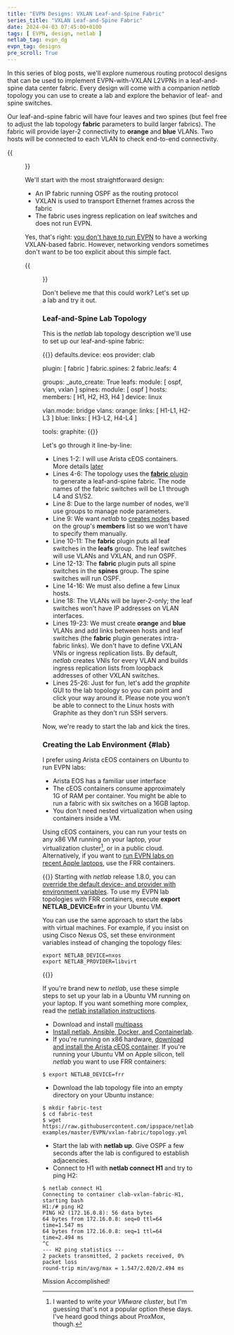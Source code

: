 ```yaml
---
title: "EVPN Designs: VXLAN Leaf-and-Spine Fabric"
series_title: "VXLAN Leaf-and-Spine Fabric"
date: 2024-04-03 07:45:00+0100
tags: [ EVPN, design, netlab ]
netlab_tag: evpn_dg
evpn_tag: designs
pre_scroll: True
---
```

In this series of blog posts, we'll explore numerous routing protocol designs that can be used to implement EVPN-with-VXLAN L2VPNs in a leaf-and-spine data center fabric. Every design will come with a companion _netlab_ topology you can use to create a lab and explore the behavior of leaf- and spine switches.

Our leaf-and-spine fabric will have four leaves and two spines (but feel free to adjust the lab topology **fabric** parameters to build larger fabrics). The fabric will provide layer-2 connectivity to **orange** and **blue** VLANs. Two hosts will be connected to each VLAN to check end-to-end connectivity.
<!--more-->
{{<figure src="/2024/04/evpn-design-fabric.png" caption="Leaf-and-Spine Fabric Topology">}}

We'll start with the most straightforward design:

* An IP fabric running OSPF as the routing protocol
* VXLAN is used to transport Ethernet frames across the fabric
* The fabric uses ingress replication on leaf switches and does not run EVPN.

Yes, that's right: [you don't have to run EVPN](/2022/09/mlag-bridging-evpn.html) to have a working VXLAN-based fabric. However, networking vendors sometimes don't want to be too explicit about this simple fact.

{{<figure src="/2024/04/evpn-design-vxlan.png" caption="Leaf-and-Spine Fabric Using VXLAN without EVPN">}}

Don't believe me that this could work? Let's set up a lab and try it out.

### Leaf-and-Spine Lab Topology

This is the _netlab_ lab topology description we'll use to set up our leaf-and-spine fabric:

{{<printout>}}
defaults.device: eos
provider: clab

plugin: [ fabric ]
fabric.spines: 2
fabric.leafs: 4

groups:
  _auto_create: True
  leafs:
    module: [ ospf, vlan, vxlan ]
  spines:
    module: [ ospf ]
  hosts:
    members: [ H1, H2, H3, H4 ]
    device: linux

vlan.mode: bridge
vlans:
  orange:
    links: [ H1-L1, H2-L3 ]
  blue:
    links: [ H3-L2, H4-L4 ]

tools:
  graphite:
{{</printout>}}

Let's go through it line-by-line:

* Lines 1-2: I will use Arista cEOS containers. More details [later](#lab)
* Lines 4-6: The topology uses the [**fabric** plugin](/2024/03/netlab-fabric-plugin.html) to generate a leaf-and-spine fabric. The node names of the fabric switches will be L1 through L4 and S1/S2.
* Line 8: Due to the large number of nodes, we'll use groups to manage node parameters.
* Line 9: We want _netlab_ to [creates nodes](https://netlab.tools/groups/#create-nodes-from-group-members) based on the group's **members** list so we won't have to specify them manually.
* Line 10-11: The **fabric** plugin puts all leaf switches in the **leafs** group. The leaf switches will use VLANs and VXLAN, and run OSPF.
* Line 12-13: The **fabric** plugin puts all spine switches in the **spines** group. The spine switches will run OSPF.
* Line 14-16: We must also define a few Linux hosts.
* Line 18: The VLANs will be layer-2-only; the leaf switches won't have IP addresses on VLAN interfaces.
* Lines 19-23: We must create **orange** and **blue** VLANs and add links between hosts and leaf switches (the **fabric** plugin generates intra-fabric links). We don't have to define VXLAN VNIs or ingress replication lists. By default, _netlab_ creates VNIs for every VLAN and builds ingress replication lists from loopback addresses of other VXLAN switches.
* Lines 25-26: Just for fun, let's add the *graphite* GUI to the lab topology so you can point and click your way around it. Please note you won't be able to connect to the Linux hosts with Graphite as they don't run SSH servers.

Now, we're ready to start the lab and kick the tires.

### Creating the Lab Environment {#lab}

I prefer using Arista cEOS containers on Ubuntu to run EVPN labs:

* Arista EOS has a familiar user interface
* The cEOS containers consume approximately 1G of RAM per container. You might be able to run a fabric with six switches on a 16GB laptop.
* You don't need nested virtualization when using containers inside a VM.

Using cEOS containers, you can run your tests on any x86 VM running on your laptop, your virtualization cluster[^VMW], or in a public cloud. Alternatively, if you want to [run EVPN labs on recent Apple laptops](/2024/03/netlab-bgp-apple-silicon.html), use the FRR containers.

{{<note info>}}
Starting with *netlab* release 1.8.0, you can [override the default device- and provider with environment variables](https://netlab.tools/defaults/#changing-defaults-with-environment-variables). To use my EVPN lab topologies with FRR containers, execute **export NETLAB_DEVICE=frr** in your Ubuntu VM.

You can use the same approach to start the labs with virtual machines. For example, if you insist on using Cisco Nexus OS, set these environment variables instead of changing the topology files:

```
export NETLAB_DEVICE=nxos
export NETLAB_PROVIDER=libvirt
```
{{</note>}}

[^VMW]: I wanted to write *your VMware cluster*, but I'm guessing that's not a popular option these days. I've heard good things about ProxMox, though.

If you're brand new to _netlab_, use these simple steps to set up your lab in a Ubuntu VM running on your laptop. If you want something more complex, read the [netlab installation instructions](https://netlab.tools/install/).

* Download and install [multipass](https://multipass.run/)
* [Install netlab, Ansible, Docker, and Containerlab](/2024/03/netlab-bgp-apple-silicon.html).
* If you're running on x86 hardware, [download and install the Arista cEOS container](https://netlab.tools/labs/ceos/). If you're running your Ubuntu VM on Apple silicon, tell _netlab_ you want to use FRR containers:

```
$ export NETLAB_DEVICE=frr
```

* Download the lab topology file into an empty directory on your Ubuntu instance:

```
$ mkdir fabric-test
$ cd fabric-test
$ wget https://raw.githubusercontent.com/ipspace/netlab-examples/master/EVPN/vxlan-fabric/topology.yml
```

* Start the lab with **netlab up**. Give OSPF a few seconds after the lab is configured to establish adjacencies.
* Connect to H1 with **netlab connect H1** and try to ping H2:

```
$ netlab connect H1
Connecting to container clab-vxlan-fabric-H1, starting bash
H1:/# ping H2
PING H2 (172.16.0.8): 56 data bytes
64 bytes from 172.16.0.8: seq=0 ttl=64 time=1.547 ms
64 bytes from 172.16.0.8: seq=1 ttl=64 time=2.494 ms
^C
--- H2 ping statistics ---
2 packets transmitted, 2 packets received, 0% packet loss
round-trip min/avg/max = 1.547/2.020/2.494 ms
```

Mission Accomplished!
